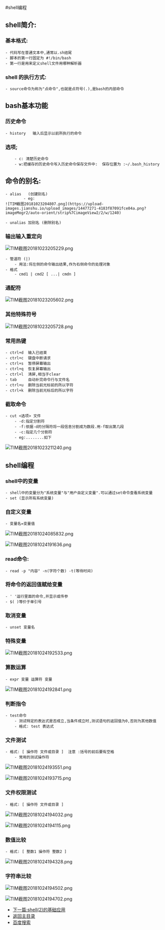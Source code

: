 #shell编程
## shell简介:
### 基本格式:
	- 代码写在普通文本中,通常以.sh结尾
	- 脚本的第一行固定为 #!/bin/bash
	- 第一行是用来定义shell文件用哪种解析器

### shell 的执行方式:
	- source命令为称为"点命令",也就是点符号(.),是bash的内部命令

## bash基本功能
### 历史命令
	- history   输入后显示以前所执行的命令

### 选项;
		- c: 清楚历史命令
		- w:把缓存的历史命令写入历史命令保存文件中:  保存位置为 :~/.bash_history

## 命令的别名:
	- alias   (创建别名)
			- eg:
	![TIM截图20181023204807.png](https://upload-images.jianshu.io/upload_images/14477271-4183f87091fce04a.png?imageMogr2/auto-orient/strip%7CimageView2/2/w/1240)

	- unalias 加别名 (删除别名)
### 输出输入重定向
	
![TIM截图20181023205229.png](https://upload-images.jianshu.io/upload_images/14477271-e57e7f74568b6e75.png?imageMogr2/auto-orient/strip%7CimageView2/2/w/1240)

	- 管道符 (|)
		- 用法:将左侧的命令输出结果,作为右侧命令的处理对象
	- 格式
		- cmd1 | cmd2 [ ...| cmdn ]

### 通配符

![TIM截图20181023205602.png](https://upload-images.jianshu.io/upload_images/14477271-7c9ffca563dc189d.png?imageMogr2/auto-orient/strip%7CimageView2/2/w/1240)

### 其他特殊符号

![TIM截图20181023205728.png](https://upload-images.jianshu.io/upload_images/14477271-52f55feaa13a5a78.png?imageMogr2/auto-orient/strip%7CimageView2/2/w/1240)

### 常用热键
	- ctrl+d  输入已结束
	- ctrl+c  键盘中断请求
	- ctrl+s  暂停屏幕输出     
	- ctrl+q  恢复屏幕输出
	- ctrl+l  清屏,相当于clear
	- tab     自动补完命令行与文件名
	- ctrl+u  删除当前光标前的所以字符
	- ctrl+k  删除当前光标后的所以字符
	
### 截取命令
	- cut <选项> 文件
		- -d:指定分割符
		- -f:依据-d的分隔符将一段信息分割成为数段.用-f取出第几段
		- -c:指定几个分割符
		- eg:........如下
	
	
![TIM截图20181023211240.png](https://upload-images.jianshu.io/upload_images/14477271-9d911be316917287.png?imageMogr2/auto-orient/strip%7CimageView2/2/w/1240)

## shell编程
### shell中的变量
	- shell中的变量分为"系统变量"与"用户自定义变量".可以通过set命令查看系统变量
	- set (显示所有系统变量)
### 自定义变量
	- 变量名=变量值
	
![TIM截图20181024085832.png](https://upload-images.jianshu.io/upload_images/14477271-c0d50a47b3dded9f.png?imageMogr2/auto-orient/strip%7CimageView2/2/w/1240)

![TIM截图20181024191636.png](https://upload-images.jianshu.io/upload_images/14477271-c5ba920de9cd4b06.png?imageMogr2/auto-orient/strip%7CimageView2/2/w/1240)

### read命令:
	- read -p "内容" -n(字符个数) -t(等待时间)

### 将命令的返回值赋给变量
	- ' '运行里面的命令,并显示或传参
	- $( )等价于单引号

### 取消变量
	- unset 变量名

### 特殊变量
	
![TIM截图20181024192533.png](https://upload-images.jianshu.io/upload_images/14477271-915ab5d0bb11560c.png?imageMogr2/auto-orient/strip%7CimageView2/2/w/1240)

### 算数运算
	- expr 变量 运算符 变量
	
![TIM截图20181024192841.png](https://upload-images.jianshu.io/upload_images/14477271-ef782f6a2a304c87.png?imageMogr2/auto-orient/strip%7CimageView2/2/w/1240)

### 判断指令
	- test命令
		- 测试特定的表达式是否成立,当条件成立时,测试语句的返回值为0,否则为其他数值
		- 格式: test 表达式

### 文件测试
	- 格式: [ 操作符 文件或目录 ]  注意 :括号的前后要有空格
		- 常用的测试操作符
		
![TIM截图20181024193551.png](https://upload-images.jianshu.io/upload_images/14477271-f03f51a3f14a232a.png?imageMogr2/auto-orient/strip%7CimageView2/2/w/1240)

![TIM截图20181024193715.png](https://upload-images.jianshu.io/upload_images/14477271-24fc430c43c258d9.png?imageMogr2/auto-orient/strip%7CimageView2/2/w/1240)

### 文件权限测试
	- 格式: [ 操作符 文件或目录 ]
	
![TIM截图20181024194032.png](https://upload-images.jianshu.io/upload_images/14477271-b8a150afbfe1ed05.png?imageMogr2/auto-orient/strip%7CimageView2/2/w/1240)

![TIM截图20181024194115.png](https://upload-images.jianshu.io/upload_images/14477271-8cb39238164fac48.png?imageMogr2/auto-orient/strip%7CimageView2/2/w/1240)
	
### 数值比较
	- 格式: [ 整数1 操作符 整数2 ]
	
![TIM截图20181024194328.png](https://upload-images.jianshu.io/upload_images/14477271-16751fe25a56eeab.png?imageMogr2/auto-orient/strip%7CimageView2/2/w/1240)

### 字符串比较
![TIM截图20181024194502.png](https://upload-images.jianshu.io/upload_images/14477271-6eeef22821ece820.png?imageMogr2/auto-orient/strip%7CimageView2/2/w/1240)

![TIM截图20181024194702.png](https://upload-images.jianshu.io/upload_images/14477271-6a29171cdd655432.png?imageMogr2/auto-orient/strip%7CimageView2/2/w/1240)



	
	
	
	
- [下一篇:shell(2)的基础应用](https://abell4.github.io/linux/Shell2)
- [返回主目录](https://abell4.github.io/)
- [百度搜索](http://baidu.com)
	